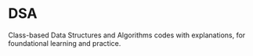 # DSA
Class-based Data Structures and Algorithms codes with explanations, for foundational learning and practice.
